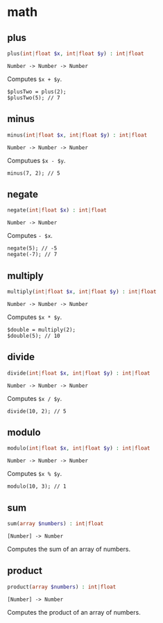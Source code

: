 # math

## plus

```php
plus(int|float $x, int|float $y) : int|float
```

```
Number -> Number -> Number
```

Computes `$x + $y`.
```
$plusTwo = plus(2);
$plusTwo(5); // 7
```

## minus

```php
minus(int|float $x, int|float $y) : int|float
```

```
Number -> Number -> Number
```

Computues `$x - $y`.
```
minus(7, 2); // 5
```

## negate

```php
negate(int|float $x) : int|float
```

```
Number -> Number
```

Computes `- $x`.
```
negate(5); // -5
negate(-7); // 7
```

## multiply

```php
multiply(int|float $x, int|float $y) : int|float
```

```
Number -> Number -> Number
```

Computes `$x * $y`.
```
$double = multiply(2);
$double(5); // 10
```

## divide

```php
divide(int|float $x, int|float $y) : int|float
```

```
Number -> Number -> Number
```

Computes `$x / $y`.
```
divide(10, 2); // 5
```

## modulo

```php
modulo(int|float $x, int|float $y) : int|float
```

```
Number -> Number -> Number
```

Computes `$x % $y`.
```
modulo(10, 3); // 1
```

## sum

```php
sum(array $numbers) : int|float
```

```
[Number] -> Number
```

Computes the sum of an array of numbers.

## product

```php
product(array $numbers) : int|float
```

```
[Number] -> Number
```

Computes the product of an array of numbers.